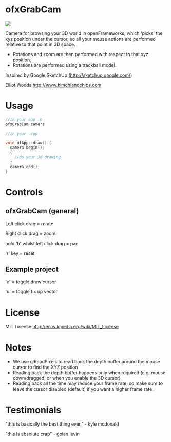 # ofxGrabCam

<img src="https://raw.github.com/elliotwoods/ofxGrabCam/master/ofxaddons_thumbnail.png" />

Camera for browsing your 3D world in openFrameworks, which 'picks' the xyz position under the cursor, so all your mouse actions are performed relative to that point in 3D space.

* Rotations and zoom are then performed with respect to that xyz position.
* Rotations are performed using a trackball model.


Inspired by Google SketchUp (http://sketchup.google.com/)

Elliot Woods
http://www.kimchiandchips.com

# Usage

```c++
//in your app .h
ofxGrabCam camera
```

```c++
//in your .cpp

void ofApp::draw() {
  camera.begin();
  {
    //do your 3d drawing
  }
  camera.end();
}
```



# Controls
## ofxGrabCam (general)
Left click drag = rotate

Right click drag = zoom

hold 'h' whilst left click drag = pan

'r' key = reset

## Example project
'c' = toggle draw cursor

'u' = toggle fix up vector

# License
MIT License
http://en.wikipedia.org/wiki/MIT_License

# Notes

* We use glReadPixels to read back the depth buffer around the mouse cursor to find the XYZ position
* Reading back the depth buffer happens only when required (e.g. mouse down/dragged, or when you enable the 3D cursor)
* Reading back all the time may reduce your frame rate, so make sure to leave the cursor disabled (default) if you want a higher frame rate.

# Testimonials

"this is basically the best thing ever." - kyle mcdonald

"this is absolute crap" - golan levin
